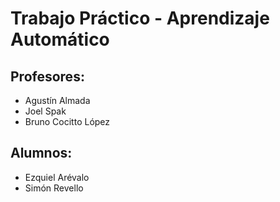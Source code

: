 # Trabajo Práctico - Aprendizaje Automático
## Profesores:
* Agustín Almada
* Joel Spak
* Bruno Cocitto López
## Alumnos: 
* Ezquiel Arévalo
* Simón Revello
